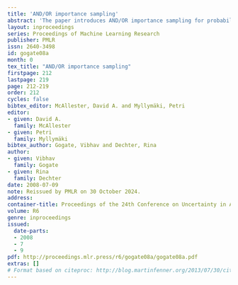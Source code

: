 ```yaml
---
title: 'AND/OR importance sampling'
abstract: 'The paper introduces AND/OR importance sampling for probabilistic graphical models. In contrast to importance sampling, AND/OR importance sampling caches samples in the AND/OR space and then extracts a new sample mean from the stored samples. We prove that AND/OR importance sampling may have lower variance than importance sampling; thereby providing a theoretical justification for preferring it over importance sampling. Our empirical evaluation demonstrates that AND/OR importance sampling is far more accurate than importance sampling in many cases.'
layout: inproceedings
series: Proceedings of Machine Learning Research
publisher: PMLR
issn: 2640-3498
id: gogate08a
month: 0
tex_title: "AND/OR importance sampling"
firstpage: 212
lastpage: 219
page: 212-219
order: 212
cycles: false
bibtex_editor: McAllester, David A. and Myllymäki, Petri
editor:
- given: David A.
  family: McAllester
- given: Petri
  family: Myllymäki
bibtex_author: Gogate, Vibhav and Dechter, Rina
author:
- given: Vibhav
  family: Gogate
- given: Rina
  family: Dechter 
date: 2008-07-09
note: Reissued by PMLR on 30 October 2024.
address:
container-title: Proceedings of the 24th Conference on Uncertainty in Artificial Intelligence
volume: R6
genre: inproceedings
issued:
  date-parts:
  - 2008
  - 7
  - 9
pdf: http://proceedings.mlr.press/r6/gogate08a/gogate08a.pdf
extras: []
# Format based on citeproc: http://blog.martinfenner.org/2013/07/30/citeproc-yaml-for-bibliographies/
---
```

